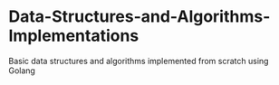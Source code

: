 # Data-Structures-and-Algorithms-Implementations
Basic data structures and algorithms implemented from scratch using Golang
